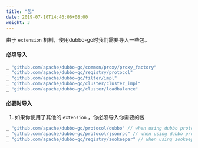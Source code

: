 ```yaml
---
title: "包"
date: 2019-07-10T14:46:06+08:00
weight: 3
---
```


由于 `extension` 机制，使用dubbo-go时我们需要导入一些包。

#### 必须导入

```go
_ "github.com/apache/dubbo-go/common/proxy/proxy_factory"
_ "github.com/apache/dubbo-go/registry/protocol"
_ "github.com/apache/dubbo-go/filter/impl"
_ "github.com/apache/dubbo-go/cluster/cluster_impl"
_ "github.com/apache/dubbo-go/cluster/loadbalance"
```

#### 必要时导入

1. 如果你使用了其他的 `extension` ，你必须导入你需要的包

```go
_ "github.com/apache/dubbo-go/protocol/dubbo" // when using dubbo protocol
_ "github.com/apache/dubbo-go/protocol/jsonrpc" // when using dubbo protocol
_ "github.com/apache/dubbo-go/registry/zookeeper" // when using zookeeper registry
```

